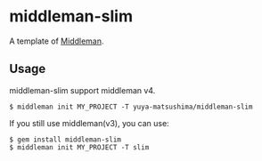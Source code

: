 # middleman-slim

A template of [Middleman](https://middlemanapp.com/).

## Usage

middleman-slim support middleman v4.

```
$ middleman init MY_PROJECT -T yuya-matsushima/middleman-slim
```

If you still use middleman(v3), you can use:

```
$ gem install middleman-slim
$ middleman init MY_PROJECT -T slim
```
